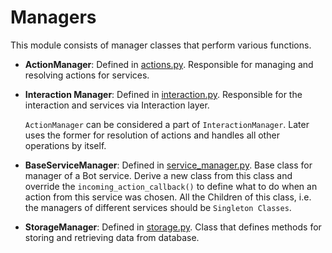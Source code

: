 # Managers

This module consists of manager classes that perform various functions.

- **ActionManager**: Defined in [actions.py](actions.py). Responsible for
managing and resolving actions for services.
- **Interaction Manager**: Defined in [interaction.py](interaction.py).
Responsible for the interaction and services via Interaction layer.

    `ActionManager` can be considered a part of `InteractionManager`. Later
    uses the former for resolution of actions and handles all other operations
    by itself.

- **BaseServiceManager**: Defined in [service_manager.py](service_manager.py).
Base class for manager of a Bot service. Derive a new class from this class
and override the `incoming_action_callback()` to define what to do when
an action from this service was chosen. All the Children of this class, i.e.
the managers of different services should be `Singleton Classes`.

- **StorageManager**: Defined in [storage.py](storage.py). Class that defines
methods for storing and retrieving data from database.